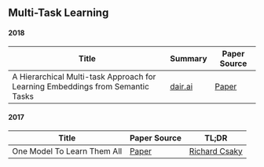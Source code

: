 ## Multi-Task Learning

#### 2018

| Title | Summary | Paper Source |
| ----- | ------- | ----- |
| A Hierarchical Multi-task Approach for Learning Embeddings from Semantic Tasks | [dair.ai](https://medium.com/dair-ai/hmtl-multi-task-learning-for-state-of-the-art-nlp-245572bbb601) | [Paper](https://arxiv.org/abs/1811.06031)

#### 2017

| Title | Paper Source | TL;DR |
| ----- | ------- | ----- |
| One Model To Learn Them All | [Paper](https://arxiv.org/pdf/1706.05137.pdf) | [Richard Csaky](https://github.com/ricsinaruto/Seq2seqChatbots/wiki/Chatbot-and-Related-Research-Paper-Notes-with-Images#one-model-to-learn-them-all-s2s)
